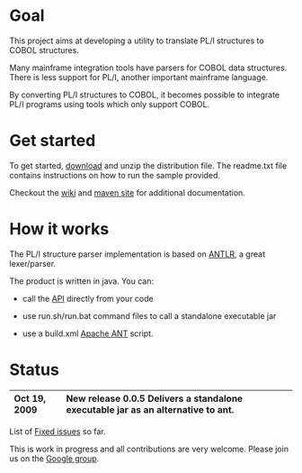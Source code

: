 # Goal #
This project aims at developing a utility to translate PL/I structures to COBOL structures.

Many mainframe integration tools have parsers for COBOL data structures. There is less support for PL/I, another important mainframe language.

By converting PL/I structures to COBOL, it becomes possible to integrate PL/I programs using tools which only support COBOL.

# Get started #

To get started, [download](http://code.google.com/p/legstar-pli2cob/downloads/list) and unzip the distribution file. The readme.txt file contains instructions on how to run the sample provided.

Checkout the [wiki](http://code.google.com/p/legstar-pli2cob/w/list) and [maven site](http://www.legsem.com/legstar/pli2cob/) for additional documentation.

# How it works #

The PL/I structure parser implementation is based on [ANTLR](http://www.antlr.org/), a great lexer/parser.

The product is written in java. You can:

  * call the [API](http://code.google.com/p/legstar-pli2cob/source/browse/trunk/src/main/java/com/legstar/pli2cob/PLIStructureToCobol.java) directly from your code

  * use run.sh/run.bat command files to call a standalone executable jar

  * use a build.xml [Apache ANT](http://ant.apache.org/) script.

# Status #

| Oct 19, 2009 | New release 0.0.5 Delivers a standalone executable jar as an alternative to ant.|
|:-------------|:--------------------------------------------------------------------------------|

List of [Fixed issues](http://code.google.com/p/legstar-pli2cob/issues/list?can=1&q=status:Fixed) so far.

This is work in progress and all contributions are very welcome. Please join us on the [Google group](http://groups.google.com/group/legstar-user).

